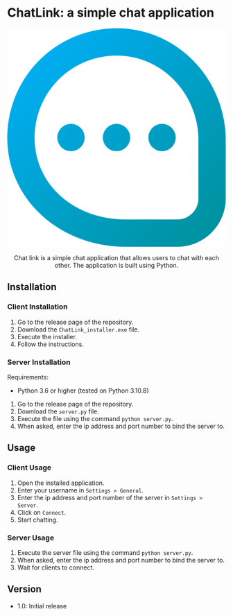 # ChatLink: a simple chat application

![icon](assets/icon.png)
<p style="text-align: center;">Chat link is a simple chat application that allows users to chat with each other. The application is built using Python.</p>

## Installation
### Client Installation
1. Go to the release page of the repository.
2. Download the `ChatLink_installer.exe` file.
3. Execute the installer.
4. Follow the instructions.

### Server Installation
Requirements:
- Python 3.6 or higher (tested on Python 3.10.8)

1. Go to the release page of the repository.
2. Download the `server.py` file.
3. Execute the file using the command `python server.py`.
4. When asked, enter the ip address and port number to bind the server to.

## Usage
### Client Usage
1. Open the installed application.
2. Enter your username in `Settings > General`.
3. Enter the ip address and port number of the server in `Settings > Server`.
4. Click on `Connect`.
5. Start chatting.

### Server Usage
1. Execute the server file using the command `python server.py`.
2. When asked, enter the ip address and port number to bind the server to.
3. Wait for clients to connect.

## Version
- 1.0: Initial release